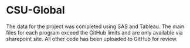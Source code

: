# CSU-Global
The data for the project was completed using SAS and Tableau.  The main files for each program exceed the GitHub limits and are only available via sharepoint site.  All other code has been uploaded to GitHub for review.

